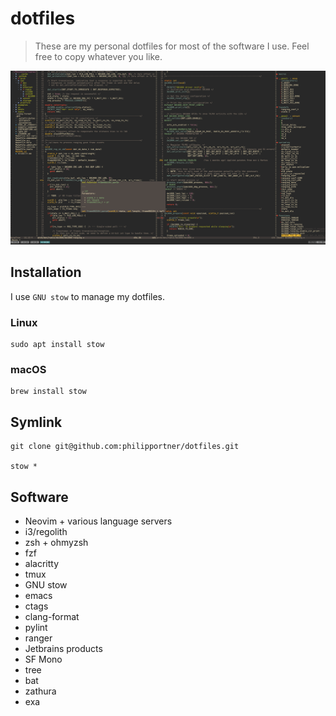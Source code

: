 # dotfiles
> These are my personal dotfiles for most of the software I use. Feel free to copy whatever you like.

![Terminal with Tmux and Vim.](screen.png "Terminal with Tmux and Neovim.")

## Installation
I use `GNU stow` to manage my dotfiles.

### Linux

    sudo apt install stow

### macOS

    brew install stow

## Symlink

    git clone git@github.com:philipportner/dotfiles.git

    stow *

## Software
- Neovim + various language servers
- i3/regolith
- zsh + ohmyzsh
- fzf
- alacritty
- tmux
- GNU stow
- emacs
- ctags
- clang-format
- pylint
- ranger
- Jetbrains products
- SF Mono
- tree
- bat
- zathura
- exa


